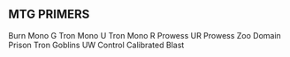 ## MTG PRIMERS

Burn
Mono G Tron
Mono U Tron
Mono R Prowess
UR Prowess
Zoo Domain
Prison Tron
Goblins
UW Control
Calibrated Blast

 